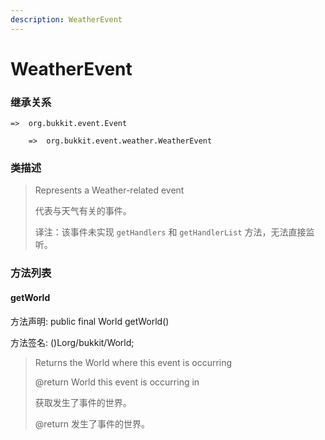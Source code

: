 ```yaml
---
description: WeatherEvent
---
```


# WeatherEvent

### 继承关系

    =>  org.bukkit.event.Event

        =>  org.bukkit.event.weather.WeatherEvent

### 类描述

> Represents a Weather-related event
>
>
> 
> 代表与天气有关的事件。
>
>
> 
> 译注：该事件未实现 `getHandlers` 和 `getHandlerList` 方法，无法直接监听。

### 方法列表

#### getWorld

方法声明: public final World getWorld()

方法签名: ()Lorg/bukkit/World;

> Returns the World where this event is occurring
>
> @return World this event is occurring in
>
>
> 
> 获取发生了事件的世界。
>
> @return 发生了事件的世界。